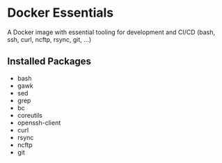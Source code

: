 # Docker Essentials

A Docker image with essential tooling for development and CI/CD (bash, ssh, curl, ncftp, rsync, git, ...)

## Installed Packages

- bash
- gawk
- sed
- grep
- bc
- coreutils
- openssh-client
- curl
- rsync
- ncftp
- git
